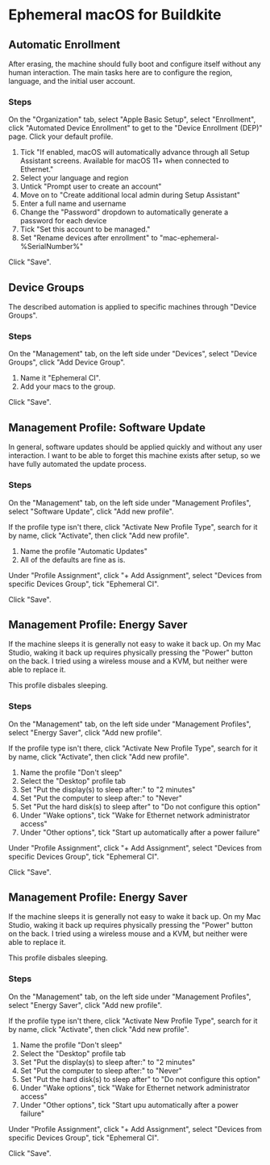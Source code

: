 # Ephemeral macOS for Buildkite

## Automatic Enrollment

After erasing, the machine should fully boot and configure itself without any human interaction.
The main tasks here are to configure the region, language, and the initial user account.

### Steps

On the "Organization" tab,
select "Apple Basic Setup",
select "Enrollment",
click "Automated Device Enrollment"
to get to the "Device Enrollment (DEP)" page.
Click your default profile.

1. Tick "If enabled, macOS will automatically advance through all Setup Assistant screens. Available for macOS 11+ when connected to Ethernet."
1. Select your language and region
1. Untick "Prompt user to create an account"
1. Move on to "Create additional local admin during Setup Assistant"
1. Enter a full name and username
1. Change the "Password" dropdown to automatically generate a password for each device
1. Tick "Set this account to be managed."
1. Set "Rename devices after enrollment" to "mac-ephemeral-%SerialNumber%"

Click "Save".

## Device Groups

The described automation is applied to specific machines through "Device Groups".

### Steps

On the "Management" tab,
on the left side under "Devices",
select "Device Groups",
click "Add Device Group".

1. Name it "Ephemeral CI".
2. Add your macs to the group.

Click "Save".

## Management Profile: Software Update

In general, software updates should be applied quickly and without any user interaction.
I want to be able to forget this machine exists after setup, so we have fully automated the update process.

### Steps

On the "Management" tab,
on the left side under "Management Profiles",
select "Software Update",
click "Add new profile".

If the profile type isn't there,
click "Activate New Profile Type",
search for it by name,
click "Activate",
then click "Add new profile".

1. Name the profile "Automatic Updates"
2. All of the defaults are fine as is.

Under "Profile Assignment",
click "+ Add Assignment",
select "Devices from specific Devices Group",
tick "Ephemeral CI".

Click "Save".

## Management Profile: Energy Saver

If the machine sleeps it is generally not easy to wake it back up.
On my Mac Studio, waking it back up requires physically pressing the "Power" button on the back.
I tried using a wireless mouse and a KVM, but neither were able to replace it.

This profile disbales sleeping.

### Steps

On the "Management" tab,
on the left side under "Management Profiles",
select "Energy Saver",
click "Add new profile".

If the profile type isn't there,
click "Activate New Profile Type",
search for it by name,
click "Activate",
then click "Add new profile".

1. Name the profile "Don't sleep"
2. Select the "Desktop" profile tab
3. Set "Put the display(s) to sleep after:" to "2 minutes"
4. Set "Put the computer to sleep after:" to "Never"
5. Set "Put the hard disk(s) to sleep after" to "Do not configure this option"
6. Under "Wake options", tick "Wake for Ethernet network administrator access"
7. Under "Other options", tick "Start up automatically after a power failure"


Under "Profile Assignment",
click "+ Add Assignment",
select "Devices from specific Devices Group",
tick "Ephemeral CI".

Click "Save".

## Management Profile: Energy Saver

If the machine sleeps it is generally not easy to wake it back up.
On my Mac Studio, waking it back up requires physically pressing the "Power" button on the back.
I tried using a wireless mouse and a KVM, but neither were able to replace it.

This profile disbales sleeping.

### Steps

On the "Management" tab,
on the left side under "Management Profiles",
select "Energy Saver",
click "Add new profile".

If the profile type isn't there,
click "Activate New Profile Type",
search for it by name,
click "Activate",
then click "Add new profile".

1. Name the profile "Don't sleep"
2. Select the "Desktop" profile tab
3. Set "Put the display(s) to sleep after:" to "2 minutes"
4. Set "Put the computer to sleep after:" to "Never"
5. Set "Put the hard disk(s) to sleep after" to "Do not configure this option"
6. Under "Wake options", tick "Wake for Ethernet network administrator access"
7. Under "Other options", tick "Start upu automatically after a power failure"


Under "Profile Assignment",
click "+ Add Assignment",
select "Devices from specific Devices Group",
tick "Ephemeral CI".

Click "Save".
